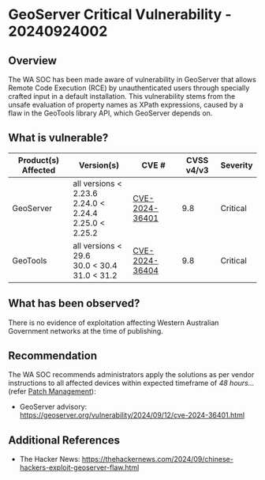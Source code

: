 # GeoServer Critical Vulnerability - 20240924002

## Overview

The WA SOC has been made aware of vulnerability in GeoServer that allows Remote Code Execution (RCE) by unauthenticated users through specially crafted input in a default installation. This vulnerability stems from the unsafe evaluation of property names as XPath expressions, caused by a flaw in the GeoTools library API, which GeoServer depends on.

## What is vulnerable?

| Product(s) Affected | Version(s)                                                         | CVE #                                                             | CVSS v4/v3 | Severity |
| ------------------- | ------------------------------------------------------------------ | ----------------------------------------------------------------- | ---------- | -------- |
| GeoServer           | all versions \< 2.23.6 <br> 2.24.0 \< 2.24.4 <br> 2.25.0 \< 2.25.2 | [CVE-2024-36401](https://nvd.nist.gov/vuln/detail/CVE-2024-36401) | 9.8        | Critical |
| GeoTools            | all versions \< 29.6 <br> 30.0 \< 30.4 <br> 31.0 \< 31.2           | [CVE-2024-36404](https://nvd.nist.gov/vuln/detail/CVE-2024-36404) | 9.8        | Critical |

## What has been observed?

There is no evidence of exploitation affecting Western Australian Government networks at the time of publishing.

## Recommendation

The WA SOC recommends administrators apply the solutions as per vendor instructions to all affected devices within expected timeframe of *48 hours...* (refer [Patch Management](../guidelines/patch-management.md)):

- GeoServer advisory: <https://geoserver.org/vulnerability/2024/09/12/cve-2024-36401.html>

## Additional References

- The Hacker News: <https://thehackernews.com/2024/09/chinese-hackers-exploit-geoserver-flaw.html>
